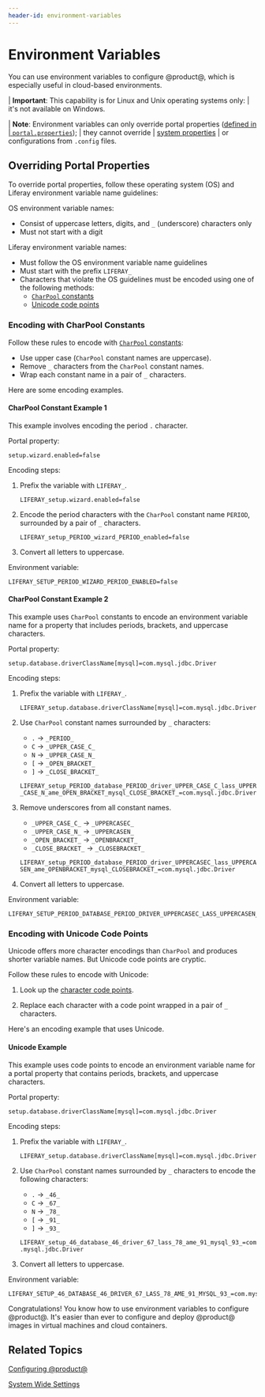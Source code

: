 ```yaml
---
header-id: environment-variables
---
```


# Environment Variables

You can use environment variables to configure @product@, which is especially
useful in cloud-based environments. 

| **Important**: This capability is for Linux and Unix operating systems only:
| it's not available on Windows.

| **Note**: Environment variables can only override portal properties ([defined in
| `portal.properties`](@platform-ref@/7.0-latest/propertiesdoc/portal.properties.html));
| they cannot override
| [system properties](@platform-ref@/7.0-latest/propertiesdoc/system.properties.html)
| or configurations from `.config` files.

## Overriding Portal Properties

To override portal properties, follow these operating system (OS) and Liferay
environment variable name guidelines:

OS environment variable names:
-   Consist of uppercase letters, digits, and `_` (underscore) characters only
-   Must not start with a digit

Liferay  environment variable names:
-   Must follow the OS environment variable name guidelines 
-   Must start with the prefix `LIFERAY_`
-   Characters that violate the OS guidelines must be encoded
    using one of the following methods:
    -   [`CharPool` constants](#encoding-with-charpool-constants)
    -   [Unicode code points](#encoding-with-unicode-code-points)

### Encoding with CharPool Constants

Follow these rules to encode with
[`CharPool` constants](@platform-ref@/7.0-latest/javadocs/portal-kernel/com/liferay/portal/kernel/util/CharPool.html):

-   Use upper case (`CharPool` constant names are uppercase).
-   Remove `_` characters from the `CharPool` constant names.
-   Wrap each constant name in a pair of `_` characters.

Here are some encoding examples.

#### CharPool Constant Example 1

This example involves encoding the period `.` character. 
 
Portal property:

    setup.wizard.enabled=false

Encoding steps:

1.  Prefix the variable with `LIFERAY_`.

    `LIFERAY_setup.wizard.enabled=false`

2.  Encode the period characters with the `CharPool` constant name `PERIOD`,
    surrounded by a pair of `_` characters.

    `LIFERAY_setup_PERIOD_wizard_PERIOD_enabled=false`

3.  Convert all letters to uppercase.

Environment variable:

    LIFERAY_SETUP_PERIOD_WIZARD_PERIOD_ENABLED=false

#### CharPool Constant Example 2

This example uses `CharPool` constants to encode an environment variable name
for a property that includes periods, brackets, and uppercase characters.

Portal property:

    setup.database.driverClassName[mysql]=com.mysql.jdbc.Driver

Encoding steps:
1.  Prefix the variable with `LIFERAY_`.

    `LIFERAY_setup.database.driverClassName[mysql]=com.mysql.jdbc.Driver`

2.  Use `CharPool` constant names surrounded by `_` characters:
    -   `.` &rarr; `_PERIOD_`
    -   `C` &rarr; `_UPPER_CASE_C_`
    -   `N` &rarr; `_UPPER_CASE_N_`
    -   `[` &rarr; `_OPEN_BRACKET_`
    -   `]` &rarr; `_CLOSE_BRACKET_`
 
    `LIFERAY_setup_PERIOD_database_PERIOD_driver_UPPER_CASE_C_lass_UPPER_CASE_N_ame_OPEN_BRACKET_mysql_CLOSE_BRACKET_=com.mysql.jdbc.Driver`

3.  Remove underscores from all constant names.

    -   `_UPPER_CASE_C_` &rarr; `_UPPERCASEC_`
    -   `_UPPER_CASE_N_` &rarr; `_UPPERCASEN_`
    -   `_OPEN_BRACKET_` &rarr; `_OPENBRACKET_`
    -   `_CLOSE_BRACKET_` &rarr; `_CLOSEBRACKET_`
 
    `LIFERAY_setup_PERIOD_database_PERIOD_driver_UPPERCASEC_lass_UPPERCASEN_ame_OPENBRACKET_mysql_CLOSEBRACKET_=com.mysql.jdbc.Driver`

4.  Convert all letters to uppercase.

Environment variable:

    LIFERAY_SETUP_PERIOD_DATABASE_PERIOD_DRIVER_UPPERCASEC_LASS_UPPERCASEN_AME_OPENBRACKET_MYSQL_CLOSEBRACKET_=com.mysql.jdbc.Driver

### Encoding with Unicode Code Points

Unicode offers more character encodings than `CharPool` and produces shorter
variable names. But Unicode code points are cryptic. 

Follow these rules to encode with Unicode:

1.  Look up the [character code points](https://unicode-table.com/en/). 

2.  Replace each character with a code point wrapped in a pair of `_`
    characters.

Here's an encoding example that uses Unicode. 

#### Unicode Example

This example uses code points to encode an environment variable name for a
portal property that contains periods, brackets, and uppercase characters.

Portal property:

    setup.database.driverClassName[mysql]=com.mysql.jdbc.Driver

Encoding steps:

1.  Prefix the variable with `LIFERAY_`.

    `LIFERAY_setup.database.driverClassName[mysql]=com.mysql.jdbc.Driver`

2.  Use `CharPool` constant names surrounded by `_` characters to encode the
    following characters:
    -   `.` &rarr; `_46_`
    -   `C` &rarr; `_67_`
    -   `N` &rarr; `_78_`
    -   `[` &rarr; `_91_`
    -   `]` &rarr; `_93_`

    `LIFERAY_setup_46_database_46_driver_67_lass_78_ame_91_mysql_93_=com.mysql.jdbc.Driver`

3.  Convert all letters to uppercase.

Environment variable:

    LIFERAY_SETUP_46_DATABASE_46_DRIVER_67_LASS_78_AME_91_MYSQL_93_=com.mysql.jdbc.Driver

Congratulations! You know how to use environment variables to configure
@product@. It's easier than ever to configure and deploy @product@ images in
virtual machines and cloud containers. 

## Related Topics

[Configuring @product@](/docs/7-0/deploy/-/knowledge_base/d/configuring-liferay)

[System Wide Settings](/docs/7-0/user/-/knowledge_base/u/system-wide-settings)
